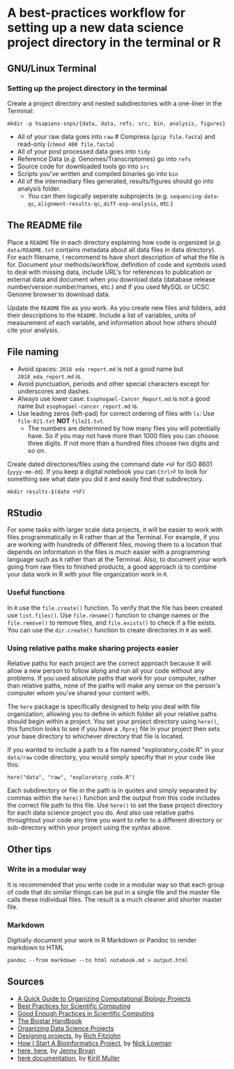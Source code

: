 # A best-practices workflow for setting up a new data science project directory in the terminal or R

## GNU/Linux Terminal

### Setting up the project directory in the terminal

Create a project directory and nested subdirectories with a one-liner in the Terminal:

    mkdir -p hsapiens-snps/{data, data, refs, src, bin, analysis, figures}
    
* All of your raw data goes into `raw`  # Compress (`gzip file.fasta`) and read-only (`chmod 400 file.fasta`)
* All of your post processed data goes into `tidy` 
* Reference Data (*e.g.* Genomes/Transcriptomes) go into `refs`
* Source code for downloaded tools go into `src`
* Scripts you've written and compiled binaries go into `bin`
* All of the intermediary files generated, results/figures should go into analysis folder. 
    * You can then logically seperate subprojects (e.g. `sequencing-data-qc`, `alignment-results-qc`, `diff-exp-analysis`, etc.)

## The README file

Place a `README` file in each directory explaining how code is organized (*e.g.* `data/README.txt` contains metadata about all data files in data directory). For each filename, I recommend to have  short description of what the file is for. Document your methods/workflow, definition of code and symbols used to deal with missing data, include URL's for references to publication or external data and document when you download data (database release number/version number/names, etc.) and if you used MySQL or UCSC Genome browser to download data.

Update the `README` file as you work. As you create new files and folders, add their descriptions to the `README`. Include a list of variables, units of measurement of each variable, and information about how others should cite your analysis.

## File naming

* Avoid spaces: `2018 eda report.md` is not a good name but `2018_eda_report.md` is.
* Avoid punctuation, periods and other special characters except for underscores and dashes.
* Always use lower case: `Esophogael-Cancer_Report.md` is not a good name but `esophogael-cancer_report.md` is.
* Use leading zeros (left-pad) for correct ordering of files with `ls`: Use `file-021.txt` **NOT** `file21.txt`.
    * The numbers are determined by how many files you will potentially have. So if you may not have more than 1000 files you can choose three digits. If not more than a hundred files choose two digits and so on. 
    
Create dated directories/files using the command date `+%F` for ISO 8601 (`yyyy-mm-dd`). If you keep a digital notebook you can `Ctrl+F` to look for something see what date you did it and easily find that subdirectory.

    mkdir results-$(date +%F)
    
## RStudio

For some tasks with larger scale data projects, it will be easier to work with files programmatically in R rather than at the Terminal. For example, if you are working with hundreds of different files, moving them to a location that depends on information in the files is much easier with a programming language such as `R` rather than at the Terminal. Also, to document your work going from raw files to finished products, a good approach is to combine your data work in R with your file organization work in `R`.

### Useful functions

In `R` use the `file.create()` function. To verify that the file has been created use `list.files()`. Use `file.rename()` function to change names or the `file.remove()` to remove files, and `file.exists()` to check if a file exists. You can use the `dir.create()` function to create directories in `R` as well.

### Using relative paths make sharing projects easier

Relative paths for each project are the correct approach because it will allow a new person to follow along and run all your code without any problems. If you used absolute paths that work for your computer, rather than relative paths, none of the paths will make any sense on the person's computer whom you've shared your content with.

The `here` package is specifically designed to help you deal with file organization, allowing you to define in which folder all your relative paths should begin within a project. You set your project directory using `here()`, this function looks to see if you have a `.Rproj` file in your project then sets your base directory to whichever directory that file is located.

If you wanted to include a path to a file named "exploratory_code.R" in your `data/raw` code directory, you would simply specifiy that in your code like this:

    here("data", "raw", "exploratory_code.R")

Each subdirectory or file in the path is in quotes and simply separated by commas within the `here()` function and the output from this code includes the correct file path to this file. Use `here()` to set the base project directory for each data science project you do. And also use relative paths throughtout your code any time you want to refer to a different directory or sub-directory within your project using the syntax above.

## Other tips
### Write in a modular way

It is recommended that you write code in a modular way so that each group of code that do similar things can be put in a single file and the master file calls these individual files. The result is a much cleaner and shorter master file.

### Markdown

Digitially document your work in R Markdown or Pandoc to render markdown to HTML

    pandoc --from markdown --to html notebook.md > output.html

## Sources

* [A Quick Guide to Organizing Computational Biology Projects](http://journals.plos.org/ploscompbiol/article?id=10.1371/journal.pcbi.1000424)
* [Best Practices for Scientific Computing](https://journals.plos.org/plosbiology/article?id=10.1371/journal.pbio.1001745)
* [Good Enough Practices in Scientific Computing](https://journals.plos.org/ploscompbiol/article?id=10.1371/journal.pcbi.1005510)
* [The Biostar Handbook](https://www.biostarhandbook.com/)
* [Organizing Data Science Projects](https://leanpub.com/universities/courses/jhu/cbds-organizing)
* [Designing projects](https://nicercode.github.io/blog/2013-04-05-projects/), by [Rich Fitzjohn](https://nicercode.github.io/about/#Team)
* [How I Start A Bioinformatics Project](http://lab.loman.net/2014/05/14/how-i-start-a-bioinformatics-project/), by [Nick Lowman](http://lab.loman.net/about/)
* [here, here](https://github.com/jennybc/here_here), by [Jenny Bryan](https://www.stat.ubc.ca/~jenny/)
* [here documentation](https://github.com/r-lib/here), by [Kirill Muller](https://github.com/krlmlr)
